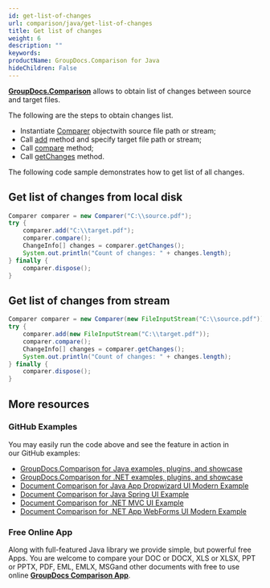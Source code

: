 ```yaml
---
id: get-list-of-changes
url: comparison/java/get-list-of-changes
title: Get list of changes
weight: 6
description: ""
keywords: 
productName: GroupDocs.Comparison for Java
hideChildren: False
---
```

**[GroupDocs.Comparison](https://products.groupdocs.com/comparison/java)** allows to obtain list of changes between source and target files.

The following are the steps to obtain changes list.

*   Instantiate [Comparer](https://apireference.groupdocs.com/comparison/java/com.groupdocs.comparison/Comparer) objectwith source file path or stream;    
*   Call [add](https://apireference.groupdocs.com/comparison/java/com.groupdocs.comparison/Comparer#add(java.lang.String)) method and specify target file path or stream;    
*   Call [compare](https://apireference.groupdocs.com/comparison/java/com.groupdocs.comparison/Comparer#compare()) method;    
*   Call [getChanges](https://apireference.groupdocs.com/comparison/java/com.groupdocs.comparison/Comparer#getChanges()) method.
    

The following code sample demonstrates how to get list of all changes.

## Get list of changes from local disk

```java
Comparer comparer = new Comparer("C:\\source.pdf");
try {
    comparer.add("C:\\target.pdf");
    comparer.compare();
    ChangeInfo[] changes = comparer.getChanges();
    System.out.println("Count of changes: " + changes.length);
} finally {
    comparer.dispose();
}
```

## Get list of changes from stream

```java
Comparer comparer = new Comparer(new FileInputStream("C:\\source.pdf"));
try {
    comparer.add(new FileInputStream("C:\\target.pdf"));
    comparer.compare();
    ChangeInfo[] changes = comparer.getChanges();
    System.out.println("Count of changes: " + changes.length);
} finally {
    comparer.dispose();
}
```

## More resources

### GitHub Examples
You may easily run the code above and see the feature in action in our GitHub examples:

*   [GroupDocs.Comparison for Java examples, plugins, and showcase](https://github.com/groupdocs-comparison/GroupDocs.Comparison-for-Java)
*   [GroupDocs.Comparison for .NET examples, plugins, and showcase](https://github.com/groupdocs-comparison/GroupDocs.Comparison-for-.NET)
*   [Document Comparison for Java App Dropwizard UI Modern Example](https://github.com/groupdocs-comparison/GroupDocs.Comparison-for-Java-Dropwizard)    
*   [Document Comparison for Java Spring UI Example](https://github.com/groupdocs-comparison/GroupDocs.Comparison-for-Java-Spring)    
*   [Document Comparison for .NET MVC UI Example](https://github.com/groupdocs-comparison/GroupDocs.Comparison-for-.NET-MVC)    
*   [Document Comparison for .NET App WebForms UI Modern Example](https://github.com/groupdocs-comparison/GroupDocs.Comparison-for-.NET-WebForms)
    

### Free Online App
Along with full-featured Java library we provide simple, but powerful free Apps.
You are welcome to compare your DOC or DOCX, XLS or XLSX, PPT or PPTX, PDF, EML, EMLX, MSGand other documents with free to use online **[GroupDocs Comparison App](https://products.groupdocs.app/comparison)**.
